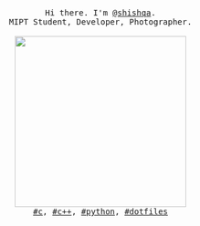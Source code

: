 <p align="center" font-weight="bold">
  <!-- INFO --> 
  <samp>
    Hi there. I'm <a href="https://shishqa.xyz">@shishqa</a>.<br>
    MIPT Student, Developer, Photographer.<br>
  </samp>
  <br>
  <a href="https://github.com/Shishqa?tab=repositories">
    <img src="https://media.giphy.com/media/du3J3cXyzhj75IOgvA/giphy.gif" width="300"/>
  </a>
  <br>
  <samp>
    <a href="https://github.com/Shishqa?tab=repositories&q=&type=&language=c&sort=">#c</a>,
    <a href="https://github.com/Shishqa?tab=repositories&q=&type=&language=c%2B%2B&sort=">#c++</a>,
    <a href="https://github.com/Shishqa?tab=repositories&q=&type=&language=python&sort=">#python</a>,
    <a href="https://github.com/Shishqa/dotfiles">#dotfiles</a>
    <br>
  </samp>
</p>
